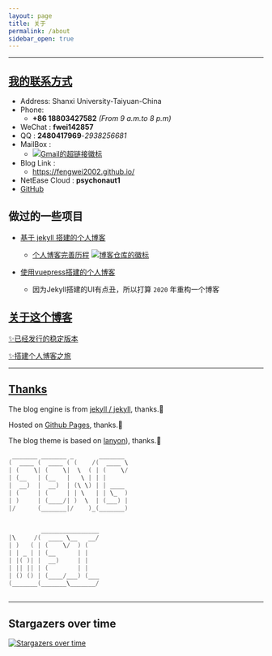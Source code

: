 ```yaml
---
layout: page
title: 关于
permalink: /about
sidebar_open: true
---
```


***

## <u>我的联系方式</u>

* Address: Shanxi University-Taiyuan-China
* Phone: 
  + **+86 18803427582** *(From 9 a.m.to 8 p.m)*
* WeChat :  **fwei142857**
* QQ : **2480417969**-*2938256681*
* MailBox :
  + [![Gmail的超链接徽标](https://img.shields.io/badge/My__-Gmail-blue.svg)](mailto:psychonaut1f@gmail.com)
* Blog Link :
  + <https://fengwei2002.github.io/>
* NetEase Cloud : **psychonaut1**
* [GitHub](https://github.com/fengwei2002) 

## **做过的一些项目**

* [基于 jekyll 搭建的个人博客](https://github.com/fengwei2002/fengwei2002.github.io)
  + [个人博客完善历程](https://fengwei2002.github.io/posts/Blog_Perfect) [![博客仓库的徽标](https://img.shields.io/badge/Jekyll__theme-Fengwei-blue.svg)](https://github.com/fengwei2002/fengwei2002.github.io)

* [使用vuepress搭建的个人博客]()
  + 因为Jekyll搭建的UI有点丑，所以打算 `2020` 年重构一个博客 

## <u>关于这个博客</u>

[✨已经发行的稳定版本](https://github.com/fengwei2002/fengwei2002.github.io/releases)

[✨搭建个人博客之旅](https://fengwei2002.github.io/posts/Blog_Perfect)

***

## <u>Thanks</u>

The blog engine is from [jekyll / jekyll](https://github.com/jekyll/jekyll), thanks.🎈

Hosted on [Github Pages](https://pages.github.com/), thanks.🎈

The blog theme is based on [lanyon](https://github.com/poole/lanyon)), thanks.🎈

``` cpp
 _______ _______ _       _______ 
(  ____ (  ____ ( (    /(  ____ \
| (    \| (    \|  \  ( | (    \/
| (__   | (__   |   \ | | |      
|  __)  |  __)  | (\ \) | | ____ 
| (     | (     | | \   | | \_  )
| )     | (____/| )  \  | (___) |
|/      (_______|/    )_(_______)
                                 
```

``` cpp
         ________________
|\     /(  ____ \__   __/
| )   ( | (    \/  ) (   
| | _ | | (__      | |   
| |( )| |  __)     | |   
| || || | (        | |   
| () () | (____/___) (___
(_______(_______\_______/
                         
```

***

## Stargazers over time

[![Stargazers over time](https://starchart.cc/fengwei2002/fengwei2002.github.io.svg)](https://starchart.cc/fengwei2002/fengwei2002.github.io)

      

